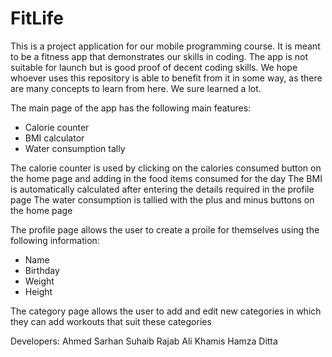 # FitLife

This is a project application for our mobile programming course. It is meant to be a fitness app that demonstrates our skills in coding.
The app is not suitable for launch but is good proof of decent coding skills. We hope whoever uses this repository is able to benefit
from it in some way, as there are many concepts to learn from here. We sure learned a lot.

The main page of the app has the following main features: 
  - Calorie counter
  - BMI calculator
  - Water consumption tally
  
  The calorie counter is used by clicking on the calories consumed button on the home page and adding in the food items consumed for the day
  The BMI is automatically calculated after entering the details required in the profile page
  The water consumption is tallied with the plus and minus buttons on the home page
  
The profile page allows the user to create a proile for themselves using the following information: 
  - Name
  - Birthday
  - Weight
  - Height
  
The category page allows the user to add and edit new categories in which they can add workouts that suit these categories

Developers: Ahmed Sarhan
            Suhaib Rajab
            Ali Khamis
            Hamza Ditta
